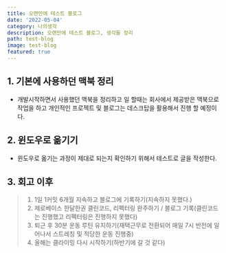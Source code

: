 ```yaml
---
title: 오랜만에 테스트 블로그
date: '2022-05-04'
category: 나의생각
description: 오랜만에 테스트 블로그, 생각들 정리
path: test-blog
image: test-blog
featured: true
---
```


## 1. 기본에 사용하던 맥북 정리

- 개발시작하면서 사용했던 맥북을 정리하고 일 할때는 회사에서 제공받은 맥북으로 작업을 하고 개인적인 프로젝트 및 블로그는 데스크탑을 활용해서 진행 할 예정이다.

## 2. 윈도우로 옮기기

- 윈도우로 옮기는 과정이 제대로 되는지 확인하기 위해서 테스트로 글을 작성한다.

## 3. 회고 이후

> 1. 1일 1커밋 6개월 지속하고 블로그에 기록하기(지속하지 못했다.)
> 2. 제로베이스 한달한권 클린코드, 리펙터링 완주하기 / 블로그 기록(클린코드는 진행했고 리펙터링은 진행하지 못했다)
> 3. 퇴근 후 30분 운동 루틴 유지하기(재택근무로 전환되어 매일 7시 반전에 일어나서 스트레칭 및 적당한 운동 진행중)
> 4. 올해는 클라이밍 다시 시작하기(하반기에 갈 것 같다)
